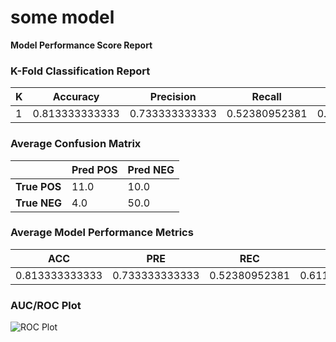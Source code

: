 # some model
**Model Performance Score Report**

### K-Fold Classification Report
| K | Accuracy | Precision | Recall | F-Measure | AUC | Kappa |
| --- | --- | --- | --- | --- | --- | --- |
| 1 | 0.813333333333 | 0.733333333333 | 0.52380952381 | 0.611111111111 | 0.724867724868 | 0.492753623188 |

### Average Confusion Matrix
| | Pred POS | Pred NEG |
| --- | --- | --- |
| **True POS** | 11.0 | 10.0 |
| **True NEG** | 4.0 | 50.0 |

### Average Model Performance Metrics
| ACC | PRE | REC | F1 | AUC | KAPP |
| --- | --- | --- | --- | --- | --- |
| 0.813333333333 | 0.733333333333 | 0.52380952381 | 0.611111111111 | 0.724867724868 | 0.492753623188 |

### AUC/ROC Plot
![ROC Plot](some_model_auc-plot.png)
